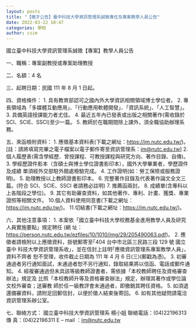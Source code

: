 ```yaml
---
layout: posts
title: "【徵才公告】臺中科技大學資訊管理系誠徵專任及專案教學人員公告"
date: 2022-03-22 10:47
categories: 學校
author: csim
---
```


國立臺中科技大學資訊管理系誠徵【專案】教學人員公告

一、職稱：專案副教授或專案助理教授

二、名額：4 名

三、起聘日期：民國 111 年 8 月 1 日起。

四、資格條件： 1. 具有教育部認可之國內外大學資訊相關領域博士學位者。 2. 專長領域為「多媒體互動應用」、「行動應用軟體開發」、「資訊系統」、「人工智慧」。 3. 具備英語授課能力者尤佳。 4. 最近五年內已發表或出版之相關著作(需收錄於 SCI、SCIE、SSCI)至少一篇。 5. 教師於在職期間除上課外，須全職協助辦理系務。

五、來函檢附資料： 1. 應徵基本資料表(下載之網址：https://im.nutc.edu.tw/)。 [註：請將填寫完畢之電子檔案以電子郵件寄至資訊管理系：im@nutc.edu.tw] 2. 個人履歷表(需含學經歷、曾授課程、可教授課程與研究方向、著作目錄、自傳)。 3. 學經歷證件影本（含碩士與博士學位證書影印本），國外大學畢業者，學歷證件及成績 單須經外交部駐外館處檢驗完成。 4. 工作證明(如：勞工保險或服務證明)。 5. 助理教授以上教師證書影印本。 6. 完整著作目錄及代表著作論文全文三篇。(符合 SCI、SCIE、SSCI 者請務必註明) 7. 推薦函兩封。 8. 成績單(含專科以上各階段之學位)。 9. 其它有助審查資料，如其他著作、專利、計畫、獲獎、專業證照等相關文件。 10.個人資料使用同意書(下載之網址：https://im.nutc.edu.tw/)。 11.切結書(下載之網址：https://im.nutc.edu.tw/)。

六、其他注意事項： 1. 本案依「國立臺中科技大學校務基金進用教學人員及研究人員實施要點」規定聘任 (網 址：https://person.nutc.edu.tw/ezfiles/10/1010/img/29/205490063.pdf)。 2. 應徵者請檢附以上應徵資料，掛號郵寄至｢404 台中市北區三民路三段 129 號 國立臺中 科技大學資訊管理系收｣，並在信封上註明｢應徵資訊管理系專案教學人員｣，資料不齊者 恕不受理，收件截止日期為 111 年 4 月 6 日(三)(郵戳為憑)。 3. 初審通過者另行通知面試，未通過者恕不另行通知，錄取結果將以信函、電話或郵件通 知。 4. 經複審通過但未具該等級教師證書者，需依據「本校教師聘任及資格審查辦法」規定及 比照「本校教師升等及資格審查辦法」規定，辦理其著作或學位論文校外審查；送審教 師於任一級教評會未通過者，即撤銷其聘任資格。 5. 如須退還備審資料，請附足回郵信封，以便於徵人結束後寄回。 6. 如有其他疑問請電洽資訊管理系辦公室。

七、聯絡方式： 國立臺中科技大學資訊管理系 楊小姐 聯絡電話：(04)22196313 傳 真：(04)22196311 E – mail ：im@nutc.edu.tw
